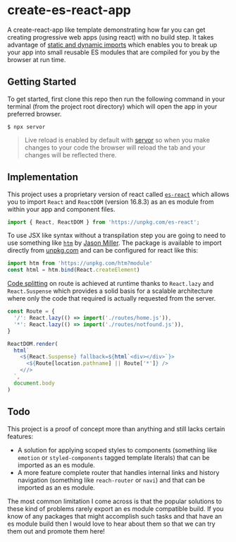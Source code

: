 # create-es-react-app

A create-react-app like template demonstrating how far you can get creating progressive web apps (using react) with no build step. It takes advantage of [static and dynamic imports](https://developer.mozilla.org/en-US/docs/Web/JavaScript/Reference/Statements/import) which enables you to break up your app into small reusable ES modules that are compiled for you by the browser at run time.

## Getting Started

To get started, first clone this repo then run the following command in your terminal (from the project root directory) which will open the app in your preferred browser.

```
$ npx servor
```

> Live reload is enabled by default with [servor](https://github.com/lukejacksonn/servor) so when you make changes to your code the browser will reload the tab and your changes will be reflected there.

## Implementation

This project uses a proprietary version of react called [`es-react`](https://github.com/lukejacksonn/es-react) which allows you to import `React` and `ReactDOM` (version 16.8.3) as an es module from within your app and component files.

```js
import { React, ReactDOM } from 'https://unpkg.com/es-react';
```

To use JSX like syntax without a transpilation step you are going to need to use something like [`htm`](https://github.com/developit/htm) by [Jason Miller](https://github.com/developit). The package is available to import directly from [unpkg.com](https://unpkg.com) and can be configured for react like this:

```js
import htm from 'https://unpkg.com/htm?module'
const html = htm.bind(React.createElement)
```

[Code splitting](https://reactjs.org/docs/code-splitting.html) on route is achieved at runtime thanks to `React.lazy` and `React.Suspense` which provides a solid basis for a scalable architecture where only the code that required is actually requested from the server.

```js
const Route = {
  '/': React.lazy(() => import('./routes/home.js')),
  '*': React.lazy(() => import('./routes/notfound.js')),
}

ReactDOM.render(
  html`
    <${React.Suspense} fallback=${html`<div></div>`}>
      <${Route[location.pathname] || Route['*']} />
    <//>
  `,
  document.body
)
```

## Todo

This project is a proof of concept more than anything and still lacks certain features:

- A solution for applying scoped styles to components (something like `emotion` or `styled-components` tagged template literals) that can be imported as an es module.
- A more feature complete router that handles internal links and history navigation (something like `reach-router` or `navi`) and that can be imported as an es module.

The most common limitation I come across is that the popular solutions to these kind of problems rarely export an es module compatible build. If you know of any packages that might accomplish such tasks and that have an es module build then I would love to hear about them so that we can try them out and promote them here!
